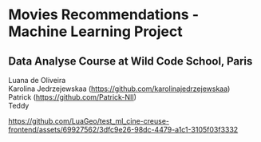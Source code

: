 # Movies Recommendations - Machine Learning Project
## Data Analyse Course at Wild Code School, Paris

Luana de Oliveira <br>
Karolina Jedrzejewskaa (https://github.com/karolinajedrzejewskaa) <br>
Patrick (https://github.com/Patrick-NII) <br>
Teddy

https://github.com/LuaGeo/test_ml_cine-creuse-frontend/assets/69927562/3dfc9e26-98dc-4479-a1c1-3105f03f3332

